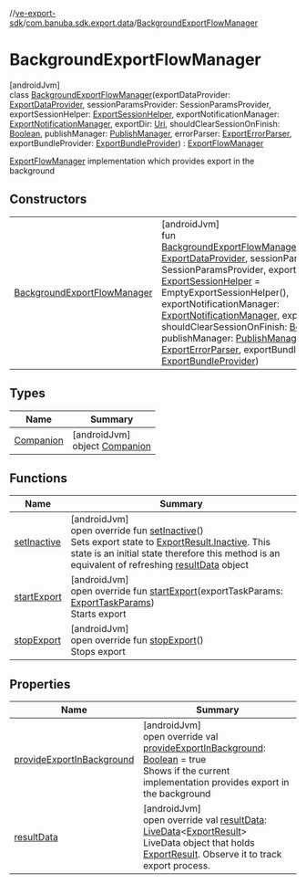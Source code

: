 //[ve-export-sdk](../../../index.md)/[com.banuba.sdk.export.data](../index.md)/[BackgroundExportFlowManager](index.md)

# BackgroundExportFlowManager

[androidJvm]\
class [BackgroundExportFlowManager](index.md)(exportDataProvider: [ExportDataProvider](../../com.banuba.sdk.export.internal/-export-data-provider/index.md), sessionParamsProvider: SessionParamsProvider, exportSessionHelper: [ExportSessionHelper](../-export-session-helper/index.md), exportNotificationManager: [ExportNotificationManager](../-export-notification-manager/index.md), exportDir: [Uri](https://developer.android.com/reference/kotlin/android/net/Uri.html), shouldClearSessionOnFinish: [Boolean](https://kotlinlang.org/api/latest/jvm/stdlib/kotlin/-boolean/index.html), publishManager: [PublishManager](../-publish-manager/index.md), errorParser: [ExportErrorParser](../-export-error-parser/index.md), exportBundleProvider: [ExportBundleProvider](../-export-bundle-provider/index.md)) : [ExportFlowManager](../-export-flow-manager/index.md)

[ExportFlowManager](../-export-flow-manager/index.md) implementation which provides export in the background

## Constructors

| | |
|---|---|
| [BackgroundExportFlowManager](-background-export-flow-manager.md) | [androidJvm]<br>fun [BackgroundExportFlowManager](-background-export-flow-manager.md)(exportDataProvider: [ExportDataProvider](../../com.banuba.sdk.export.internal/-export-data-provider/index.md), sessionParamsProvider: SessionParamsProvider, exportSessionHelper: [ExportSessionHelper](../-export-session-helper/index.md) = EmptyExportSessionHelper(), exportNotificationManager: [ExportNotificationManager](../-export-notification-manager/index.md), exportDir: [Uri](https://developer.android.com/reference/kotlin/android/net/Uri.html), shouldClearSessionOnFinish: [Boolean](https://kotlinlang.org/api/latest/jvm/stdlib/kotlin/-boolean/index.html) = false, publishManager: [PublishManager](../-publish-manager/index.md), errorParser: [ExportErrorParser](../-export-error-parser/index.md), exportBundleProvider: [ExportBundleProvider](../-export-bundle-provider/index.md)) |

## Types

| Name | Summary |
|---|---|
| [Companion](-companion/index.md) | [androidJvm]<br>object [Companion](-companion/index.md) |

## Functions

| Name | Summary |
|---|---|
| [setInactive](set-inactive.md) | [androidJvm]<br>open override fun [setInactive](set-inactive.md)()<br>Sets export state to [ExportResult.Inactive](../-export-result/-inactive/index.md). This state is an initial state therefore this method is an equivalent of refreshing [resultData](result-data.md) object |
| [startExport](start-export.md) | [androidJvm]<br>open override fun [startExport](start-export.md)(exportTaskParams: [ExportTaskParams](../-export-task-params/index.md))<br>Starts export |
| [stopExport](stop-export.md) | [androidJvm]<br>open override fun [stopExport](stop-export.md)()<br>Stops export |

## Properties

| Name | Summary |
|---|---|
| [provideExportInBackground](provide-export-in-background.md) | [androidJvm]<br>open override val [provideExportInBackground](provide-export-in-background.md): [Boolean](https://kotlinlang.org/api/latest/jvm/stdlib/kotlin/-boolean/index.html) = true<br>Shows if the current implementation provides export in the background |
| [resultData](result-data.md) | [androidJvm]<br>open override val [resultData](result-data.md): [LiveData](https://developer.android.com/reference/kotlin/androidx/lifecycle/LiveData.html)&lt;[ExportResult](../-export-result/index.md)&gt;<br>LiveData object that holds [ExportResult](../-export-result/index.md). Observe it to track export process. |
